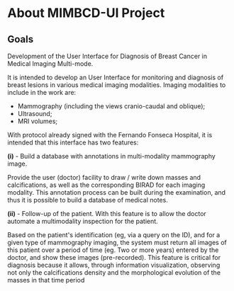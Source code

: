 # About MIMBCD-UI Project

## Goals

Development of the User Interface for Diagnosis of Breast Cancer in Medical Imaging Multi-mode.

It is intended to develop an User Interface for monitoring and diagnosis of breast lesions in various medical imaging modalities. Imaging modalities to include in the work are:

* Mammography (including the views cranio-caudal and oblique);
* Ultrasound;
* MRI volumes;

With protocol already signed with the Fernando Fonseca Hospital, it is intended that this interface has two features:

**(i)** - Build a database with annotations in multi-modality mammography image.

Provide the user (doctor) facility to draw / write down masses and calcifications, as well as the corresponding BIRAD for each imaging modality. This annotation process can be built during the examination, and thus it is possible to build a database of medical notes.

**(ii)** - Follow-up of the patient. With this feature is to allow the doctor automate a multimodality inspection for the patient.

Based on the patient's identification (eg, via a query on the ID), and for a given type of mammography imaging, the system must return all images of this patient over a period of time (eg. Two or more years) entered by the doctor, and show these images (pre-recorded). This feature is critical for diagnosis because it allows, through information visualization, observing not only the calcifications density and the morphological evolution of the masses in that time period
